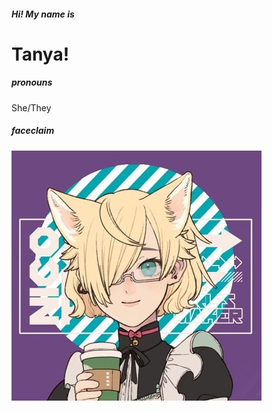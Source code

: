 ##### Hi! My name is
# Tanya!

##### pronouns
She/They

##### faceclaim
![Tanya's Picrew](./hm-picrews/Tanya-Picrew.jpg?raw=true)